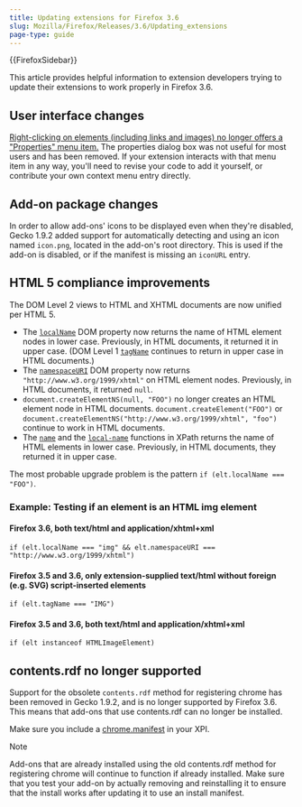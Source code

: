 ```yaml
---
title: Updating extensions for Firefox 3.6
slug: Mozilla/Firefox/Releases/3.6/Updating_extensions
page-type: guide
---
```


{{FirefoxSidebar}}

This article provides helpful information to extension developers trying to update their extensions to work properly in Firefox 3.6.

## User interface changes

[Right-clicking on elements (including links and images) no longer offers a "Properties" menu item.](https://bugzil.la/513147) The properties dialog box was not useful for most users and has been removed. If your extension interacts with that menu item in any way, you'll need to revise your code to add it yourself, or contribute your own context menu entry directly.

## Add-on package changes

In order to allow add-ons' icons to be displayed even when they're disabled, Gecko 1.9.2 added support for automatically detecting and using an icon named `icon.png`, located in the add-on's root directory. This is used if the add-on is disabled, or if the manifest is missing an `iconURL` entry.

## HTML 5 compliance improvements

The DOM Level 2 views to HTML and XHTML documents are now unified per HTML 5.

- The [`localName`](/en-US/docs/Web/API/Element/localName) DOM property now returns the name of HTML element nodes in lower case. Previously, in HTML documents, it returned it in upper case. (DOM Level 1 [`tagName`](/en-US/docs/DOM/node.tagName) continues to return in upper case in HTML documents.)
- The [`namespaceURI`](/en-US/docs/Web/API/Element/namespaceURI) DOM property now returns `"http://www.w3.org/1999/xhtml"` on HTML element nodes. Previously, in HTML documents, it returned `null`.
- `document.createElementNS(null, "FOO")` no longer creates an HTML element node in HTML documents. `document.createElement("FOO")`
  or `document.createElementNS("http://www.w3.org/1999/xhtml", "foo")` continue
  to work in HTML documents.
- The [`name`](/en-US/docs/Web/XPath/Reference/Functions/name) and the [`local-name`](/en-US/docs/Web/XPath/Reference/Functions/local-name) functions in XPath returns the name of HTML elements in lower case. Previously, in HTML documents, they returned it in upper case.

The most probable upgrade problem is the pattern `if (elt.localName === "FOO")`.

### Example: Testing if an element is an HTML img element

#### Firefox 3.6, both text/html and application/xhtml+xml

`if (elt.localName === "img" && elt.namespaceURI === "http://www.w3.org/1999/xhtml")`

#### Firefox 3.5 and 3.6, only extension-supplied text/html without foreign (e.g. SVG) script-inserted elements

`if (elt.tagName === "IMG")`

#### Firefox 3.5 and 3.6, both text/html and application/xhtml+xml

`if (elt instanceof HTMLImageElement)`

## contents.rdf no longer supported

Support for the obsolete `contents.rdf` method for registering chrome has been removed in Gecko 1.9.2, and is no longer supported by Firefox 3.6. This means that add-ons that use contents.rdf can no longer be installed.

Make sure you include a [chrome.manifest](/en-US/docs/Chrome_Registration) in your XPI.

> [!NOTE]
> Add-ons that are already installed using the old contents.rdf method for registering chrome will continue to function if already installed. Make sure that you test your add-on by actually removing and reinstalling it to ensure that the install works after updating it to use an install manifest.
